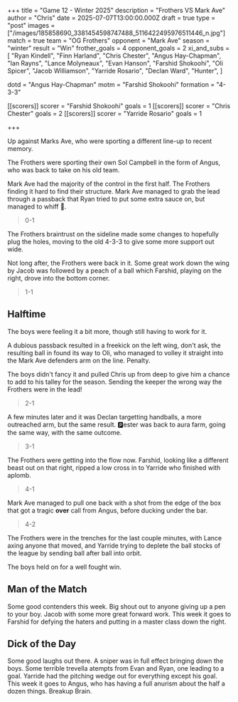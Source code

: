 +++
title = "Game 12 - Winter 2025"
description = "Frothers VS Mark Ave"
author = "Chris"
date = 2025-07-07T13:00:00.000Z
draft = true
type = "post"
images = ["/images/185858690_3381454598747488_5116422495976511446_n.jpg"]
match = true
team = "OG Frothers"
opponent = "Mark Ave"
season = "winter"
result = "Win"
frother_goals = 4
opponent_goals = 2
xi_and_subs = [
  "Ryan Kindell",
  "Finn Harland",
  "Chris Chester",
  "Angus Hay-Chapman",
  "Ian Rayns",
  "Lance Molyneaux",
  "Evan Hanson",
  "Farshid Shokoohi",
  "Oli Spicer",
  "Jacob Williamson",
  "Yarride Rosario",
  "Declan Ward",
  "Hunter",
]

dotd = "Angus Hay-Chapman"
motm = "Farshid Shokoohi"
formation = "4-3-3"

[[scorers]]
scorer = "Farshid Shokoohi"
goals = 1
[[scorers]]
scorer = "Chris Chester"
goals = 2
[[scorers]]
scorer = "Yarride Rosario"
goals = 1

+++
 

Up against Marks Ave, who were sporting a different line-up to recent memory.

The Frothers were sporting their own Sol Campbell in the form of Angus, who was back to take on his old team.

Mark Ave had the majority of the control in the first half. The Frothers finding it hard to find their structure. Mark Ave managed to grab the lead through a passback that Ryan tried to put some extra sauce on, but managed to whiff 🙈.

> 0-1

The Frothers braintrust on the sideline made some changes to hopefully plug the holes, moving to the old 4-3-3 to give some more support out wide.

Not long after, the Frothers were back in it. Some great work down the wing by Jacob was followed by a peach of a ball which Farshid, playing on the right, drove into the bottom corner.

> 1-1

## Halftime
The boys were feeling it a bit more, though still having to work for it.

A dubious passback resulted in a freekick on the left wing, don't ask, the resulting ball in found its way to Oli, who managed to volley it straight into the Mark Ave defenders arm on the line. Penalty.

The boys didn't fancy it and pulled Chris up from deep to give him a chance to add to his talley for the season. Sending the keeper the wrong way the Frothers were in the lead!

> 2-1

A few minutes later and it was Declan targetting handballs, a more outreached arm, but the same result. 🅿️ester was back to aura farm, going the same way, with the same outcome.

> 3-1

The Frothers were getting into the flow now. Farshid, looking like a different beast out on that right, ripped a low cross in to Yarride who finished with aplomb. 

> 4-1

Mark Ave managed to pull one back with a shot from the edge of the box that got a tragic **over** call from Angus, before ducking under the bar.

> 4-2

The Frothers were in the trenches for the last couple minutes, with Lance axing anyone that moved, and Yarride trying to deplete the ball stocks of the league by sending ball after ball into orbit.

The boys held on for a well fought win.

## Man of the Match
Some good contenders this week. Big shout out to anyone giving up a pen to your boy. Jacob with some more great forward work. This week it goes to Farshid for defying the haters and putting in a master class down the right.

## Dick of the Day
Some good laughs out there. A sniper was in full effect bringing down the boys. Some terrible trevella atempts from Evan and Ryan, one leading to a goal. Yarride had the pitching wedge out for everything except his goal. This week it goes to Angus, who has having a full anurism about the half a dozen things. Breakup Brain.




